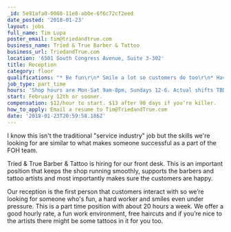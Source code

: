 ```yaml
---
_id: 5e91afa0-0080-11e8-ab0e-6f6c72cf2eed
date_posted: '2018-01-23'
layout: jobs
full_name: Tim Lupa
poster_email: tim@triedandtrue.com
business_name: Tried & True Barber & Tattoo
business_url: TriedandTrue.com
location: '6501 South Congress Avenue, Suite 3-302'
title: Reception
category: floor
qualifications: "* Be fun\r\n* Smile a lot so customers do too\r\n* Have your shit together ;o)"
job_type: part_time
hours: 'Shop hours are Mon-Sat 9am-8pm, Sundays 12-6. Actual shifts TBD.'
start: February 12th or sooner.
compensation: $12/hour to start. $13 after 90 days if you're killer.
how_to_apply: Email a resume to Tim@TriedandTrue.com
date: '2018-01-23T20:59:58.186Z'
---
```

I know this isn't the traditional "service industry" job but the skills we're looking for are similar to what makes someone successful as a part of the FOH team. 

Tried & True Barber & Tattoo is hiring for our front desk. This is an important position that keeps the shop running smoothly, supports the barbers and tattoo artists and most importantly makes sure the customers are happy.

Our reception is the first person that customers interact with so we’re looking for someone who's fun, a hard worker and smiles even under pressure. This is a part time position with about 20 hours a week. We offer a good hourly rate, a fun work environment, free haircuts and if you’re nice to the artists there might be some tattoos in it for you too.
